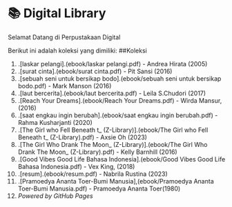 # 📚 Digital Library

Selamat Datang di Perpustakaan Digital

Berikut ini adalah koleksi yang dimiliki:
##Koleksi

1. .[laskar pelangi].(ebook/laskar pelangi.pdf) - Andrea Hirata (2005)
2. .[surat cinta].(ebook/surat cinta.pdf) - Pit Sansi (2016)
3. .[sebuah seni untuk bersikap bodo].(ebook/sebuah seni untuk bersikap bodo.pdf) - Mark Manson (2016)
4. .[laut bercerita].(ebook/laut bercerita.pdf) - Leila S.Chudori (2017)
5. .[Reach Your Dreams].(ebook/Reach Your Dreams.pdf) - Wirda Mansur, (2016)
6. .[saat engkau ingin berubah].(ebook/saat engkau ingin berubah.pdf) - Rahma Kusharjanti (2020)
7. .[The Girl who Fell Beneath t_ (Z-Library)].(ebook/The Girl who Fell Beneath t_ (Z-Library).pdf) - Axsie Oh (2023)
8. .[The Girl Who Drank The Moon_ (Z-Library)].(ebook/The Girl Who Drank The Moon_ (Z-Library).pdf) - Kelly Barnhill (2016)
9. .[Good Vibes Good Life Bahasa Indonesia].(ebook/Good Vibes Good Life Bahasa Indonesia.pdf) - Vex King, (2018)
10. .[resum].(ebook/resum.pdf) - Nabrila Rustina (2023)
11. .[Pramoedya Ananta Toer-Bumi Manusia],(ebook/Pramoedya Ananta Toer-Bumi Manusia.pdf) - Pramoedya Ananta Toer(1980)
12. *Powered by GitHub Pages*
